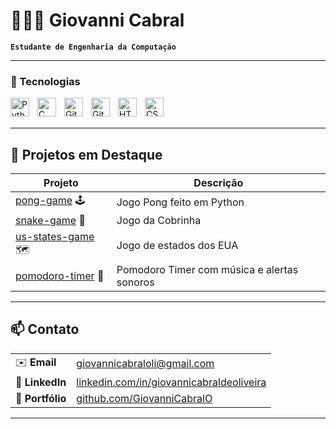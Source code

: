 # 👨🏻‍💻 Giovanni Cabral  

**`Estudante de Engenharia da Computação`**

---

### 🤖 Tecnologias

<img align="left" alt="Python" title="Python" width="30px" style="padding-right: 10px;" src="https://cdn.jsdelivr.net/gh/devicons/devicon@latest/icons/python/python-original.svg"/>
<img align="left" alt="C" title="C" width="30px" style="padding-right: 10px;" src="https://cdn.jsdelivr.net/gh/devicons/devicon@latest/icons/c/c-original.svg"/>
<img align="left" alt="Git" title="Git" width="30px" style="padding-right: 10px;" src="https://cdn.jsdelivr.net/gh/devicons/devicon@latest/icons/git/git-original.svg"/>
<img align="left" alt="GitHub" title="GitHub" width="30px" style="padding-right: 10px;" src="https://cdn.jsdelivr.net/gh/devicons/devicon@latest/icons/github/github-original.svg"/>
<img align="left" alt="HTML" title="HTML" width="30px" style="padding-right: 10px;" src="https://cdn.jsdelivr.net/gh/devicons/devicon@latest/icons/html5/html5-original.svg"/>
<img align="left" alt="CSS" title="CSS" width="30px" style="padding-right: 10px;" src="https://cdn.jsdelivr.net/gh/devicons/devicon@latest/icons/css3/css3-original.svg"/>

<br/>
<br/>

---

## 🚀 Projetos em Destaque  

| Projeto | Descrição |
|---------|-----------|
| [pong-game](https://github.com/GiovanniCabralO/pong-game) 🕹️ | Jogo Pong feito em Python |
| [snake-game](https://github.com/GiovanniCabralO/snake-game) 🐍 | Jogo da Cobrinha |
| [us-states-game](https://github.com/GiovanniCabralO/us-states-game) 🗺️ | Jogo de estados dos EUA |
| [pomodoro-timer](https://github.com/GiovanniCabralO/pomodoro-timer) 📏 | Pomodoro Timer com música e alertas sonoros |

---

## 📫 Contato  

| | |
|---|---|
| ✉️ **Email** | [giovannicabraloli@gmail.com](mailto:giovannicabraloli@gmail.com) |
| 🔗 **LinkedIn** | [linkedin.com/in/giovannicabraldeoliveira](https://www.linkedin.com/in/giovannicabraldeoliveira/) |
| 📂 **Portfólio** | [github.com/GiovanniCabralO](https://github.com/GiovanniCabralO) |

---
